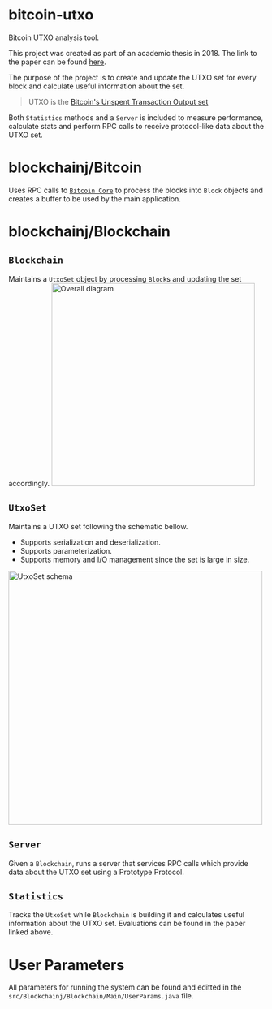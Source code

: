 # bitcoin-utxo
Bitcoin UTXO analysis tool.

This project was created as part of an academic thesis in 2018. The link to the paper can be found [here](https://www.dropbox.com/scl/fi/vtz4h809vnh15tex0l9ko/Binding-Bitcoin-s-State-to-it-s-Blocks.pdf?rlkey=bdr9gspizu5l0a4a0pzg9bba5&dl=0).

The purpose of the project is to create and update the UTXO set for every block and calculate useful information about the set.
> UTXO is the [Bitcoin's Unspent Transaction Output set](https://developer.bitcoin.org/devguide/transactions.html)

Both `Statistics` methods and a `Server` is included to measure performance, calculate stats and perform RPC calls to receive protocol-like data about the UTXO set.


# blockchainj/Bitcoin
Uses RPC calls to [`Bitcoin Core`](https://bitcoin.org/en/bitcoin-core/) to process the blocks into `Block` objects and creates a buffer to be used by the main application.


# blockchainj/Blockchain

## `Blockchain`
Maintains a `UtxoSet` object by processing `Block`s and updating the set accordingly.
<img title="Overall diagram" src="https://github.com/galeos4/bitcoin-utxo/assets/145703956/115f17d9-451c-41c8-8673-d854dab5603b" width="400">

## `UtxoSet`
Maintains a UTXO set following the schematic bellow. 
- Supports serialization and deserialization.
- Supports parameterization.
- Supports memory and I/O management since the set is large in size.
<img title="UtxoSet schema" src="https://github.com/galeos4/bitcoin-utxo/assets/145703956/15ee8a0f-11ae-44db-a3e1-e2d521c50b59" width="500">

## `Server`
Given a `Blockchain`, runs a server that services RPC calls which provide data about the UTXO set using a Prototype Protocol.

## `Statistics`
Tracks the `UtxoSet` while `Blockchain` is building it and calculates useful information about the UTXO set. Evaluations can be found in the paper linked above.



# User Parameters
All parameters for running the system can be found and editted in the `src/Blockchainj/Blockchain/Main/UserParams.java` file.
